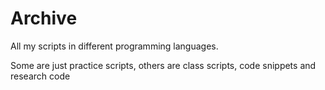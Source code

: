 # Archive
All my scripts in different programming languages.

Some are just practice scripts, others are class scripts, code snippets and research code
